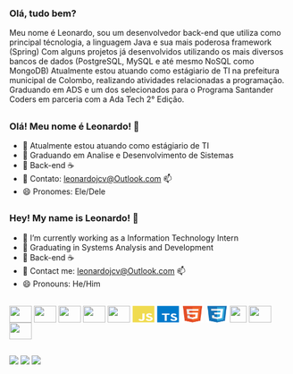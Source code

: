 
### Olá, tudo bem?
Meu nome é Leonardo, sou um desenvolvedor back-end que utiliza como principal técnologia, a linguagem Java e sua mais poderosa framework (Spring)
Com alguns projetos já desenvolvidos utilizando os mais diversos bancos de dados (PostgreSQL, MySQL e até mesmo NoSQL como MongoDB)
Atualmente estou atuando como estágiario de TI na prefeitura municipal de Colombo, realizando atividades relacionadas a programação.
Graduando em ADS e um dos selecionados para o Programa Santander Coders em parceria com a Ada Tech 2° Edição.
##
### Olá! Meu nome é Leonardo! 👋
- 🔭 Atualmente estou atuando como estágiario de TI
- 🚀 Graduando em Analise e Desenvolvimento de Sistemas
- 🌱 Back-end ☕
- 💬 Contato: leonardojcv@Outlook.com 📫
- 😄 Pronomes: Ele/Dele
##
### Hey! My name is Leonardo! 👋
- 🔭 I’m currently working as a Information Technology Intern
- 🚀 Graduating in Systems Analysis and Development
- 🌱 Back-end ☕
- 💬 Contact me: leonardojcv@Outlook.com 📫
- 😄 Pronouns: He/Him

<div style="display: inline_block"><br>
  <img align="center" height="30" width="40" src="https://cdn.jsdelivr.net/gh/devicons/devicon/icons/java/java-original.svg" />
  <img align="center" height="30" width="40" src="https://cdn.jsdelivr.net/gh/devicons/devicon/icons/spring/spring-original.svg" />
  <img align="center" height="30" width="40" src="https://cdn.jsdelivr.net/gh/devicons/devicon/icons/mysql/mysql-plain.svg" />
  <img align="center" height="30" width="40" src="https://cdn.jsdelivr.net/gh/devicons/devicon/icons/postgresql/postgresql-original-wordmark.svg" />
  <img align="center" height="30" width="40" src="https://cdn.jsdelivr.net/gh/devicons/devicon/icons/mongodb/mongodb-original.svg" />
  <img align="center" height="30" width="40" src="https://raw.githubusercontent.com/devicons/devicon/master/icons/javascript/javascript-plain.svg">
  <img align="center" height="30" width="40" src="https://raw.githubusercontent.com/devicons/devicon/master/icons/typescript/typescript-plain.svg">
  <img align="center" height="30" width="40" src="https://raw.githubusercontent.com/devicons/devicon/master/icons/html5/html5-original.svg">
  <img align="center" height="30" width="40" src="https://raw.githubusercontent.com/devicons/devicon/master/icons/css3/css3-original.svg">
  <img align="center" height="30" width="30" src="https://assets.apidog.com/static/logo/apidog-logo-256.png"/>
  <img align="center" height="30" width="40" src="https://www.svgrepo.com/show/354202/postman-icon.svg"/>
  <img align="center" height="30" width="40" src="https://upload.wikimedia.org/wikipedia/commons/thumb/5/52/Apache_Maven_logo.svg/1024px-Apache_Maven_logo.svg.png" /> 
</div>

##

<div> 
  <a href="https://www.instagram.com/leonardojcv_" target="_blank"><img src="https://img.shields.io/badge/-Instagram-%23E4405F?style=for-the-badge&logo=instagram&logoColor=white" target="_blank"></a>
 	<a href="https://www.twitch.tv/leonardovcj" target="_blank"><img src="https://img.shields.io/badge/Twitch-9146FF?style=for-the-badge&logo=twitch&logoColor=white" target="_blank"></a>
  <a href="https://www.linkedin.com/in/leonardo-jose-clemente-vieira/" target="_blank"><img src="https://img.shields.io/badge/-LinkedIn-%230077B5?style=for-the-badge&logo=linkedin&logoColor=white" target="_blank"></a> 
</div>
